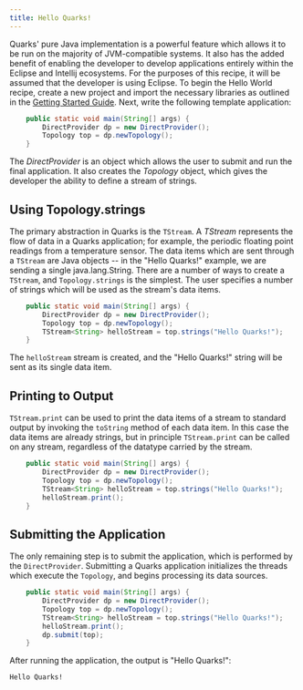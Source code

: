 ```yaml
---
title: Hello Quarks!
---
```


Quarks' pure Java implementation is a powerful feature which allows it to be run on the majority of JVM-compatible systems. It also has the added benefit of enabling the developer to develop applications entirely within the Eclipse and Intellij ecosystems. For the purposes of this recipe, it will be assumed that the developer is using Eclipse. To begin the Hello World recipe, create a new project and import the necessary libraries as outlined in the [Getting Started Guide](../docs/quarks-getting-started). Next, write the following template application:

``` java
    public static void main(String[] args) {
        DirectProvider dp = new DirectProvider();
        Topology top = dp.newTopology();
    }
```

The *DirectProvider* is an object which allows the user to submit and run the final application. It also creates the *Topology* object, which gives the developer the ability to define a stream of strings.

## Using Topology.strings
The primary abstraction in Quarks is the `TStream`. A *TStream* represents the flow of data in a Quarks application; for example, the periodic floating point readings from a temperature sensor. The data items which are sent through a `TStream` are Java objects -- in the "Hello Quarks!" example, we are sending a single java.lang.String. There are a number of ways to create a `TStream`, and `Topology.strings` is the simplest. The user specifies a number of strings which will be used as the stream's data items.


``` java
    public static void main(String[] args) {
        DirectProvider dp = new DirectProvider();
        Topology top = dp.newTopology();
        TStream<String> helloStream = top.strings("Hello Quarks!");
    }
```

The `helloStream` stream is created, and the "Hello Quarks!" string will be sent as its single data item.
## Printing to Output
`TStream.print` can be used to print the data items of a stream to standard output by invoking the `toString` method of each data item. In this case the data items are already strings, but in principle `TStream.print` can be called on any stream, regardless of the datatype carried by the stream.

``` java
    public static void main(String[] args) {
        DirectProvider dp = new DirectProvider();
        Topology top = dp.newTopology();
        TStream<String> helloStream = top.strings("Hello Quarks!");
		helloStream.print();
    }
```

## Submitting the Application
The only remaining step is to submit the application, which is performed by the `DirectProvider`. Submitting a Quarks application initializes the threads which execute the `Topology`, and begins processing its data sources.

``` java
    public static void main(String[] args) {
        DirectProvider dp = new DirectProvider();
        Topology top = dp.newTopology();
        TStream<String> helloStream = top.strings("Hello Quarks!");
        helloStream.print();
        dp.submit(top);
    }
```

After running the application, the output is "Hello Quarks!":

```
Hello Quarks!
```




